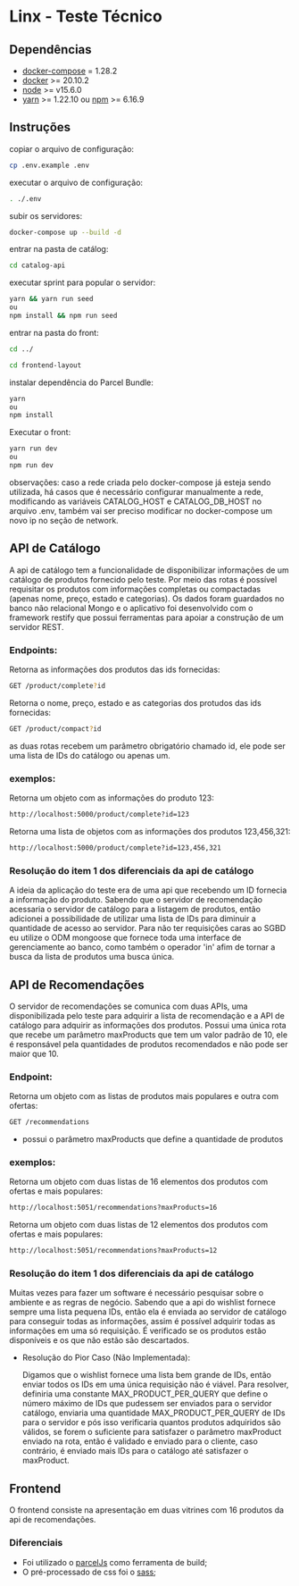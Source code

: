 # Linx - Teste Técnico

## Dependências

*   [docker-compose](https://docs.docker.com/compose/install/)  = 1.28.2
*   [docker](https://docs.docker.com/engine/install/) >= 20.10.2
*   [node](https://nodejs.org/en/) >= v15.6.0 
*   [yarn](https://classic.yarnpkg.com/en/docs/install/#debian-stable) >= 1.22.10 ou [npm](https://docs.npmjs.com/about-npm) >= 6.16.9


## Instruções
copiar o arquivo de configuração:
```sh
cp .env.example .env
```
executar o arquivo de configuração:
```sh
. ./.env
```
subir os servidores:
```sh
docker-compose up --build -d
```
entrar na pasta de catálog:
```sh
cd catalog-api
```
executar sprint para popular o servidor:
```sh
yarn && yarn run seed
ou  
npm install && npm run seed
```
entrar na pasta do front:
```sh
cd ../
```
```sh
cd frontend-layout
```
instalar dependência do Parcel Bundle:
```sh
yarn  
ou  
npm install
```
Executar o front:
```sh
yarn run dev  
ou  
npm run dev
```

observações: caso a rede criada pelo docker-compose já esteja sendo utilizada, há casos que é necessário configurar manualmente a rede, modificando as variáveis CATALOG_HOST e CATALOG_DB_HOST no arquivo .env, também vai ser preciso modificar no docker-compose um novo ip no seção de network.
## API de Catálogo

A api de catálogo tem a funcionalidade de disponibilizar informações de um catálogo de produtos fornecido pelo teste. Por meio das rotas é possível requisitar os produtos com informações completas ou compactadas (apenas nome, preço, estado e categorias). Os dados foram guardados no banco não relacional Mongo e o aplicativo foi desenvolvido com o framework restify que possui ferramentas para apoiar a construção de um servidor REST.

### Endpoints:
Retorna as informações dos produtos das ids fornecidas:
```sh
GET /product/complete?id
```
Retorna o nome, preço, estado e as categorias dos protudos das ids fornecidas:
```sh
GET /product/compact?id
```

as duas rotas recebem um parâmetro obrigatório chamado id, ele pode ser uma lista de IDs do catálogo ou apenas um.

### exemplos:

Retorna um objeto com as informações do produto 123:
```sh
http://localhost:5000/product/complete?id=123  
```
Retorna uma lista de objetos com as informações dos produtos 123,456,321:
```sh
http://localhost:5000/product/complete?id=123,456,321  
```
### Resolução do item 1 dos diferenciais da api de catálogo

A ideia da aplicação do teste era de uma api que recebendo um ID fornecia a informação do produto. Sabendo que o servidor de recomendação acessaria o servidor de catálogo para a listagem de produtos, então adicionei a possibilidade de utilizar uma lista de IDs para diminuir a quantidade de acesso ao servidor. Para não ter requisições caras ao SGBD eu utilize o ODM mongoose que fornece toda uma interface de gerenciamente ao banco, como também o operador 'in' afim de tornar a busca da lista de produtos uma busca única.

## API de Recomendações

O servidor de recomendações se comunica com duas APIs, uma disponibilizada pelo teste para adquirir a lista de recomendação e a API de catálogo para adquirir as informações dos produtos. Possui uma única rota que recebe um parâmetro maxProducts que tem um valor padrão de 10, ele é responsável pela quantidades de produtos recomendados e não pode ser maior que 10.

### Endpoint:

Retorna um objeto com as listas de produtos mais populares e outra com ofertas:
```sh
GET /recommendations  
```
*   possui o parâmetro maxProducts que define a quantidade de produtos

### exemplos:

Retorna um objeto com duas listas de 16 elementos dos produtos com ofertas e mais populares:
```sh
http://localhost:5051/recommendations?maxProducts=16  
```
Retorna um objeto com duas listas de 12 elementos dos produtos com ofertas e mais populares:
```sh
http://localhost:5051/recommendations?maxProducts=12  
```

### Resolução do item 1 dos diferenciais da api de catálogo

Muitas vezes para fazer um software é necessário pesquisar sobre o ambiente e as regras de negócio. Sabendo que a api do wishlist fornece sempre uma lista pequena IDs, então ela é enviada ao servidor de catálogo para conseguir todas as informações, assim é possível adquirir todas as informações em uma só requisição. É verificado se os produtos estão disponíveis e os que não estão são descartados.

* Resolução do Pior Caso (Não Implementada):

    Digamos que o wishlist fornece uma lista bem grande de IDs, então enviar todos os IDs em uma
    única requisição não é viável. Para resolver, definiria uma constante MAX_PRODUCT_PER_QUERY que define o número máximo de IDs que pudessem ser enviados para o servidor catálogo, enviaria uma quantidade MAX_PRODUCT_PER_QUERY de IDs para o servidor e pós isso verificaria quantos produtos adquiridos são válidos, se forem o suficiente para satisfazer o parâmetro maxProduct enviado na rota, então é validado e enviado para o cliente, caso contrário, é enviado mais IDs para o catálogo até satisfazer o maxProduct.

## Frontend

O frontend consiste na apresentação em duas vitrines com 16 produtos da api de recomendações.

### Diferenciais

*   Foi utilizado o [parcelJs](https://parceljs.org/) como ferramenta de build;
*   O pré-processado de css foi o [sass](https://sass-lang.com/);
